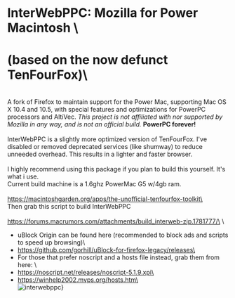 # InterWebPPC: Mozilla for Power Macintosh \
# (based on the now defunct TenFourFox)\
\
A fork of Firefox to maintain support for the Power Mac, supporting Mac OS X 10.4 and 10.5, with special features and optimizations for PowerPC processors and AltiVec. _This project is not affiliated with nor supported by Mozilla in any way, and is not an official build._ **PowerPC forever!**\
\
InterWebPPC is a slightly more optimized version of TenFourFox. I've disabled or removed deprecated services (like shumway) to reduce unneeded overhead. This results in a lighter and faster browser.\
\
I highly recommend using this package if you plan to build this yourself. It's what i use. \
Current build machine is a 1.6ghz PowerMac G5 w/4gb ram.\
\
https://macintoshgarden.org/apps/the-unofficial-tenfourfox-toolkit\
\
Then grab this script to build InterWebPPC\
\
https://forums.macrumors.com/attachments/build_interweb-zip.1781777/\
\
* uBlock Origin can be found here (recommended to block ads and scripts to speed up browsing)\
* https://github.com/gorhill/uBlock-for-firefox-legacy/releases\
* For those that prefer noscript and a hosts file instead, grab them from here: \
* https://noscript.net/releases/noscript-5.1.9.xpi\
* https://winhelp2002.mvps.org/hosts.htm\
\
![interwebppc](https://forums.macrumors.com/attachments/interwebppc-png.1761842/)}
